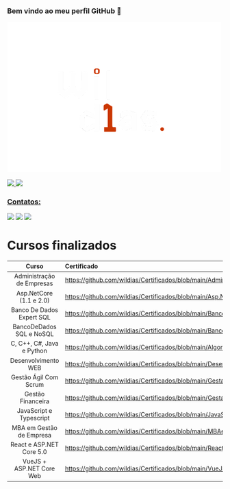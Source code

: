 ### Bem vindo ao meu perfil GitHub 👋
[![Header](https://github.com/wildias/wildias/blob/main/Logo.png "Header")](https://github.com/wildias/)
<div>
<a href="https://github.com/wildias">
<img height="180em" src="https://github-readme-stats.vercel.app/api/top-langs/?username=wildias&layout=compact&langs_count=7&theme=dracula"/>
<img height="180em" src="https://github-readme-stats.vercel.app/api?username=wildias&show_icons=true&theme=dracula&include_all_commits=true&count_private=true"/>
</div>
  
### Contatos:

<div>
<a href="https://www.instagram.com/wildias17/" target="_blank"><img src="https://img.shields.io/badge/-Instagram-%23E4405F?style=for-the-badge&logo=instagram&logoColor=white" target="_blank"></a>
<a href = "mailto:contato@wildias"><img src="https://img.shields.io/badge/Gmail-D14836?style=for-the-badge&logo=gmail&logoColor=white" target="_blank"></a>
<a href="https://www.linkedin.com/in/wilgner-dias-930b48191/" target="_blank"><img src="https://img.shields.io/badge/-LinkedIn-%230077B5?style=for-the-badge&logo=linkedin&logoColor=white" target="_blank"></a>   
</div>

# Cursos finalizados

|          Curso          |                                           Certificado                                           |
|:-----------------------:|:------------------------------------------------------------------------------------------------|
|Administração de Empresas| https://github.com/wildias/Certificados/blob/main/Administra%C3%A7%C3%A3oDeEmpresas.pdf         |
| Asp.NetCore (1.1 e 2.0) | https://github.com/wildias/Certificados/blob/main/Asp.NetCore(1.1e2.0).pdf                      |
|Banco De Dados Expert SQL| https://github.com/wildias/Certificados/blob/main/BancoDeDadosExpertSQL.pdf                     |
|BancoDeDados SQL e NoSQL | https://github.com/wildias/Certificados/blob/main/BancoDeDadosSQLeNoSQL.pdf                     |
|C, C++, C#, Java e Python| https://github.com/wildias/Certificados/blob/main/Algoritmos-e-LogicaDeProgramacao.pdf          |
|   Desenvolvimento WEB   | https://github.com/wildias/Certificados/blob/main/DesenvolvimentoWEB-Completo.pdf               |
|  Gestão Ágil Com Scrum  | https://github.com/wildias/Certificados/blob/main/GestaoAgilComScrum.pdf                        |
|    Gestão Financeira    | https://github.com/wildias/Certificados/blob/main/GestaoFinanceira-e-EstrategiaParaEmpresas.pdf |
| JavaScript e Typescript | https://github.com/wildias/Certificados/blob/main/JavaScript-e-TypeScript.pdf                   |
|MBA em Gestão de Empresa | https://github.com/wildias/Certificados/blob/main/MBAemGest%C3%A3oDeEmpresa.pdf                 |
|React e ASP.NET Core 5.0 | https://github.com/wildias/Certificados/blob/main/React-e-ASP.NETCore5.0%2BEFCore5.0.pdf        |
|VueJS + ASP.NET Core Web | https://github.com/wildias/Certificados/blob/main/VueJS%2BASP.NETCoreWebAPI%2BEF%20Core.pdf     |                                                             
